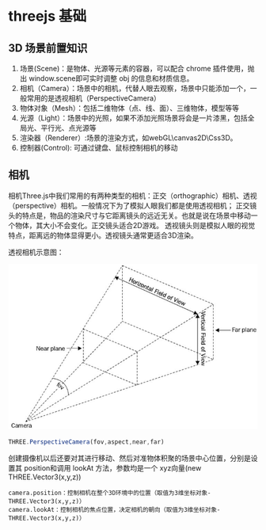 # threejs 基础

## 3D 场景前置知识

1. 场景(Scene)：是物体、光源等元素的容器，可以配合 chrome 插件使用，抛出 window.scene即可实时调整 obj 的信息和材质信息。
2. 相机（Camera）：场景中的相机，代替人眼去观察，场景中只能添加一个，一般常用的是透视相机（PerspectiveCamera）
3. 物体对象（Mesh）：包括二维物体（点、线、面）、三维物体，模型等等
4. 光源（Light）：场景中的光照，如果不添加光照场景将会是一片漆黑，包括全局光、平行光、点光源等
5. 渲染器（Renderer）:场景的渲染方式，如webGL\canvas2D\Css3D。
6. 控制器(Control): 可通过键盘、鼠标控制相机的移动

## 相机

相机Three.js中我们常用的有两种类型的相机：正交（orthographic）相机、透视（perspective）相机。一般情况下为了模拟人眼我们都是使用透视相机； 正交镜头的特点是，物品的渲染尺寸与它距离镜头的远近无关。也就是说在场景中移动一个物体，其大小不会变化。正交镜头适合2D游戏。 透视镜头则是模拟人眼的视觉特点，距离远的物体显得更小。透视镜头通常更适合3D渲染。

透视相机示意图：

![](/threejs/images/v2-752c181080b141b5553685312eec3615_720w.jpg)

```javascript
THREE.PerspectiveCamera(fov,aspect,near,far)
```

创建摄像机以后还要对其进行移动、然后对准物体积聚的场景中心位置，分别是设置其 position和调用 lookAt 方法，参数均是一个 xyz向量(new THREE.Vector3(x,y,z))

```
camera.position：控制相机在整个3D环境中的位置（取值为3维坐标对象-THREE.Vector3(x,y,z)）
camera.lookAt：控制相机的焦点位置，决定相机的朝向（取值为3维坐标对象-THREE.Vector3(x,y,z)）
```

